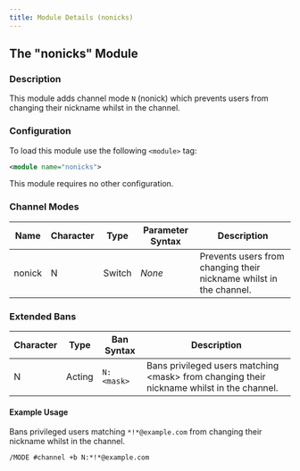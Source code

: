 ```yaml
---
title: Module Details (nonicks)
---
```


## The "nonicks" Module

### Description

This module adds channel mode `N` (nonick) which prevents users from changing their nickname whilst in the channel.

### Configuration

To load this module use the following `<module>` tag:

```xml
<module name="nonicks">
```

This module requires no other configuration.

### Channel Modes

Name   | Character | Type   | Parameter Syntax | Description
------ | --------- | ------ | ---------------- | -----------
nonick | N         | Switch | *None*           | Prevents users from changing their nickname whilst in the channel.

### Extended Bans

Character | Type   | Ban Syntax | Description
--------- | ------ | ---------- | -----------
N         | Acting | `N:<mask>` | Bans privileged users matching &lt;mask&gt; from changing their nickname whilst in the channel.

#### Example Usage

Bans privileged users matching `*!*@example.com` from changing their nickname whilst in the channel.

```plaintext
/MODE #channel +b N:*!*@example.com
```
